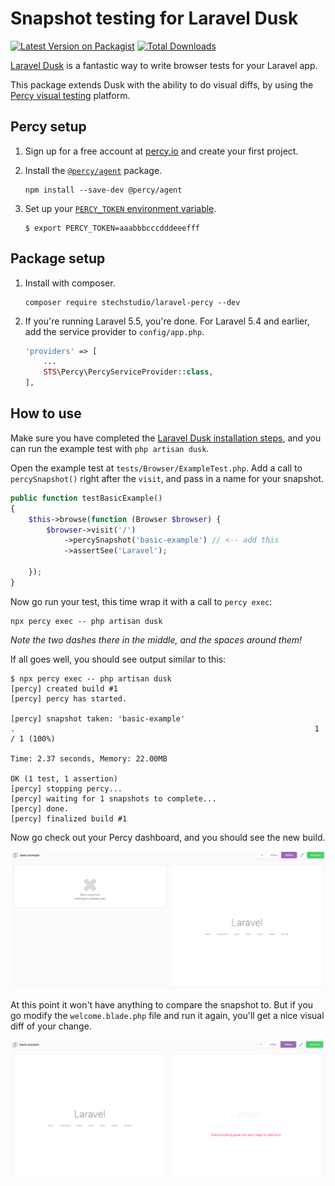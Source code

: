 # Snapshot testing for Laravel Dusk
[![Latest Version on Packagist](https://img.shields.io/packagist/v/stechstudio/laravel-percy.svg?style=flat-square)](https://packagist.org/packages/stechstudio/laravel-percy)
[![Total Downloads](https://img.shields.io/packagist/dt/stechstudio/laravel-percy.svg?style=flat-square)](https://packagist.org/packages/stechstudio/laravel-percy)

[Laravel Dusk](https://laravel.com/docs/master/dusk) is a fantastic way to write browser tests for your Laravel app. 

This package extends Dusk with the ability to do visual diffs, by using the [Percy visual testing](https://percy.io/) platform.

## Percy setup

1. Sign up for a free account at [percy.io](https://percy.io) and create your first project.

2. Install the [`@percy/agent`](https://www.npmjs.com/package/@percy/agent) package.

    ```
    npm install --save-dev @percy/agent
    ```
    
3. Set up your [`PERCY_TOKEN` environment variable](https://docs.percy.io/docs/environment-variables). 

    ```
    $ export PERCY_TOKEN=aaabbbcccdddeeefff
    ```
    
## Package setup

1. Install with composer.

    ```
    composer require stechstudio/laravel-percy --dev
    ```
    
2. If you're running Laravel 5.5, you're done. For Laravel 5.4 and earlier, add the service provider to `config/app.php`.

    ```php
    'providers' => [
        ...
        STS\Percy\PercyServiceProvider::class,
    ],
    ``` 
    
## How to use

Make sure you have completed the [Laravel Dusk installation steps](https://laravel.com/docs/master/dusk#installation), and you can run the example test with `php artisan dusk`.

Open the example test at `tests/Browser/ExampleTest.php`. Add a call to `percySnapshot()` right after the `visit`, and pass in a name for your snapshot.

```php
public function testBasicExample()
{
    $this->browse(function (Browser $browser) {
        $browser->visit('/')
            ->percySnapshot('basic-example') // <-- add this
            ->assertSee('Laravel');
                
    });
}
```

Now go run your test, this time wrap it with a call to `percy exec`:

```
npx percy exec -- php artisan dusk
```

*Note the two dashes there in the middle, and the spaces around them!*

If all goes well, you should see output similar to this:

```
$ npx percy exec -- php artisan dusk
[percy] created build #1
[percy] percy has started.

[percy] snapshot taken: 'basic-example'
.                                                                   1 / 1 (100%)

Time: 2.37 seconds, Memory: 22.00MB

OK (1 test, 1 assertion)
[percy] stopping percy...
[percy] waiting for 1 snapshots to complete...
[percy] done.
[percy] finalized build #1
```

Now go check out your Percy dashboard, and you should see the new build. 

![](docs/first-run.png)

At this point it won't have anything to compare the snapshot to. But if you go modify the `welcome.blade.php` file and run it again, you'll get a nice visual diff of your change.

![](docs/second-run.png)